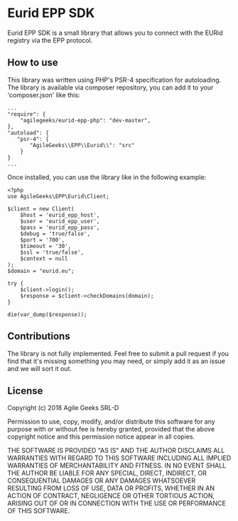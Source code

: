 # Eurid EPP SDK

Eurid EPP SDK is a small library that allows you to connect with the EURid registry via the EPP protocol.

## How to use

This library was written using PHP's PSR-4 specification for autoloading. The library is available via composer repository, you can add it to your 'composer.json' like this:

```
...
"require": {
    "agilegeeks/eurid-epp-php": "dev-master",
},
"autoload": {
   "psr-4": {
       "AgileGeeks\\EPP\\Eurid\\": "src"
    }
}
...
```

Once installed, you can use the library like in the following example:

```
<?php
use AgileGeeks\EPP\Eurid\Client;

$client = new Client(
    $host = 'eurid_epp_host',
    $user = 'eurid_epp_user',
    $pass = 'eurid_epp_pass',
    $debug = 'true/false',
    $port = '700',
    $timeout = '30',
    $ssl = 'true/false',
    $context = null
);
$domain = "eurid.eu";

try {
    $client->login();
    $response = $client->checkDomains(domain);
}

die(var_dump($response));
```

## Contributions
The library is not fully implemented. Feel free to submit a pull request if you find that it's missing something you may need, or simply add it as an issue and we will sort it out.

## License
Copyright (c) 2018 Agile Geeks SRL-D

Permission to use, copy, modify, and/or distribute this software for any purpose with or without fee is hereby granted, provided that the above copyright notice and this permission notice appear in all copies.

THE SOFTWARE IS PROVIDED "AS IS" AND THE AUTHOR DISCLAIMS ALL WARRANTIES WITH REGARD TO THIS SOFTWARE INCLUDING ALL IMPLIED WARRANTIES OF MERCHANTABILITY AND FITNESS. IN NO EVENT SHALL THE AUTHOR BE LIABLE FOR ANY SPECIAL, DIRECT, INDIRECT, OR CONSEQUENTIAL DAMAGES OR ANY DAMAGES WHATSOEVER RESULTING FROM LOSS OF USE, DATA OR PROFITS, WHETHER IN AN ACTION OF CONTRACT, NEGLIGENCE OR OTHER TORTIOUS ACTION, ARISING OUT OF OR IN CONNECTION WITH THE USE OR PERFORMANCE OF THIS SOFTWARE.














